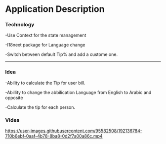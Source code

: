 <h1>Application Description</h1>

<h3>Technology</h3>
<p>-Use Context for the state management</p>
<p>-I18next package for Language change</p>
<p>-Switch between default Tip% and add a custome one.</p>

---

<h3>Idea</h3>
<p>-Ability to calculate the Tip for user bill.</p>
<p>-Abillity to change the abbilication Language from English to Arabic and opposite</p>
<p>-Calculate the tip for each person.</p>

<h3>Videa</h3>

https://user-images.githubusercontent.com/95582508/192136784-710b6ebf-0aaf-4b78-8ba8-0d2f7a00a86c.mp4

